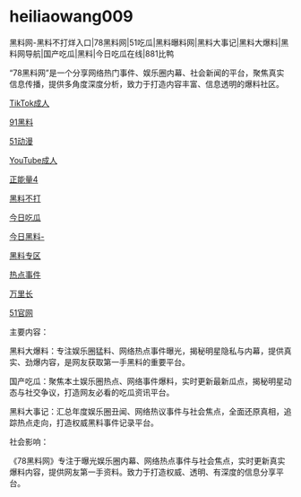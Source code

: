 # heiliaowang009
黑料网-黑料不打烊入口|78黑料网|51吃瓜|黑料曝料网|黑料大事记|黑料大爆料|黑料网导航|国产吃瓜|黑料|今日吃瓜在线|881比鸭

“78黑料网”是一个分享网络热门事件、娱乐圈内幕、社会新闻的平台，聚焦真实信息传播，提供多角度深度分析，致力于打造内容丰富、信息透明的爆料社区。

<a href="https://tiktokchengren01.pages.dev/">TikTok成人</a>

<a href="https://91heiliaobaoliao.pages.dev/">91黑料</a>

<a href="https://haijiaoshequzui.pages.dev/">51动漫</a>

<a href="https://chengrenbanzui.pages.dev/">YouTube成人</a>

<a href="https://jinriheiliao99.pages.dev/">正能量4</a>

<a href="https://heiliaozhengnengliang-99.pages.dev/">黑料不打</a>

<a href="https://heiliaochuansong01.pages.dev/">今日吃瓜</a>

<a href="https://heiliaomendujia-1.pages.dev/">今日黑料-</a>

<a href="https://heiliaoshedujia01.pages.dev/">黑料专区</a>

<a href="https://redianshijian01.pages.dev/">热点事件</a>

<a href="https://wanlichang.pages.dev/">万里长</a>

<a href="https://heiliaozheng01.pages.dev/">51官网</a>

主要内容：

黑料大爆料：专注娱乐圈猛料、网络热点事件曝光，揭秘明星隐私与内幕，提供真实、劲爆内容，是网友获取第一手黑料的重要平台。

国产吃瓜：聚焦本土娱乐圈热点、网络事件爆料，实时更新最新瓜点，揭秘明星动态与社交争议，打造网友必看的吃瓜资讯平台。

黑料大事记：汇总年度娱乐圈丑闻、网络热议事件与社会焦点，全面还原真相，追踪热点走向，打造权威黑料事件记录平台。

社会影响：

《78黑料网》专注于曝光娱乐圈内幕、网络热点事件与社会焦点，实时更新真实爆料内容，提供网友第一手资料。致力于打造权威、透明、有深度的信息分享平台。
